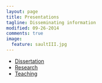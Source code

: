 ```yaml
---
layout: page
title: Presentations
tagline: Disseminating information
modified: 09-26-2014
comments: true
image:
  feature: saultIII.jpg
---
```


* [Dissertation](/presentations/Dissertation)
* [Research](/presentations/Research)
* [Teaching](/presentations/Teaching)
